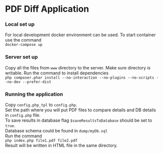 # PDF Diff Application

### Local set up

For local development docker environment can be used.
To start container use the command  
`docker-compose up`

### Server set up
Copy all the files from `www` directory to the server. Make sure directory is writable.
Run the command to install dependencies  
`php composer.phar install --no-interaction --no-plugins --no-scripts --no-dev --prefer-dist`
### Running the application
Copy `config.php_tpl` to `config.php`.   
Set the path where you will put PDF files to compare details and DB details in `config.php` file.  
To save results in database flag `$saveResultsToDatabase` should be set to `true`.  
Database schema could be found in `dump/myDb.sql`  
Run the command  
`php index.php file1.pdf file2.pdf`  
Result will be written in HTML file in the same directory.
